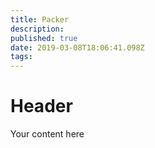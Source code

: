 ```yaml
---
title: Packer
description: 
published: true
date: 2019-03-08T18:06:41.098Z
tags: 
---
```


# Header

Your content here